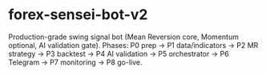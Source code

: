 # forex-sensei-bot-v2

Production-grade swing signal bot (Mean Reversion core, Momentum optional, AI validation gate).
Phases: P0 prep → P1 data/indicators → P2 MR strategy → P3 backtest → P4 AI validation → P5 orchestrator → P6 Telegram → P7 monitoring → P8 go-live.

